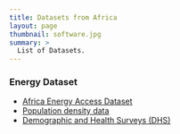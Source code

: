 ```yaml
---
title: Datasets from Africa
layout: page
thumbnail: software.jpg
summary: >
  List of Datasets.
---
```



### Energy Dataset
- [Africa Energy Access Dataset](https://doi.org/10.17632/kn4636mtvg)
- [Population density data](https://dataforgood.fb.com/tools/population-density-maps/)
- [Demographic and Health Surveys (DHS)](https://www.worldpop.org/)
